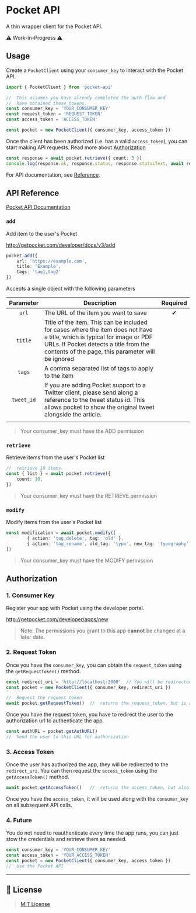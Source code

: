 # Pocket API

A thin wrapper client for the Pocket API.

⚠ Work-in-Progress ⚠

<!-- 
## Install

```
npm install Shresht7/pocket-api
```
 -->

## Usage

Create a `PocketClient` using your `consumer_key` to interact with the Pocket API.

```ts
import { PocketClient } from 'pocket-api'

//  This assumes you have already completed the auth flow and
//  have obtained these tokens.
const consumer_key = 'YOUR_CONSUMER_KEY'
const request_token = 'REQUEST_TOKEN'
const access_token = 'ACCESS_TOKEN'

const pocket = new PocketClient({ consumer_key, access_token })
```

Once the client has been authorized (i.e. has a valid `access_token`), you can start making API requests. Read more about [Authorization](#authorization)

```ts
const response = await pocket.retrieve({ count: 3 })
console.log(response.ok, response.status, response.statusText, await response.json())
```

For API documentation, see [Reference](#reference).

## API Reference

[Pocket API Documentation](https://getpocket.com/developer/docs/overview)

### `add`

Add item to the user's Pocket

http://getpocket.com/developer/docs/v3/add

```ts
pocket.add({
    url: 'https://example.com',
    title: 'Example',
    tags: 'tag1,tag2'
})
```

Accepts a single object with the following parameters

| Parameter  | Description                                                                                                                                                                                                             | Required |
| :--------: | ----------------------------------------------------------------------------------------------------------------------------------------------------------------------------------------------------------------------- | :------: |
|   `url`    | The URL of the item you want to save                                                                                                                                                                                    |    ✔     |
|  `title`   | Title of the item. This can be included for cases where the item does not have a title, which is typical for image or PDF URLs. If Pocket detects a title from the contents of the page, this parameter will be ignored |          |
|   `tags`   | A comma separated list of tags to apply to the item                                                                                                                                                                     |          |
| `tweet_id` | If you are adding Pocket support to a Twitter client, please send along a reference to the tweet status id. This allows pocket to show the original tweet alongside the article.                                        |
|            |

> Your consumer_key must have the ADD permission

### `retrieve`

Retrieve items from the user's Pocket list

```ts
//  retrieve 10 items
const { list } = await pocket.retrieve({
    count: 10,
})
```

> Your consumer_key must have the RETRIEVE permission

### `modify`

Modify items from the user's Pocket list

```ts
const modification = await pocket.modify([
        { action: 'tag_delete', tag: 'old' },
        { action: 'tag_rename', old_tag: 'typo', new_tag: 'typography' },
])
```

> Your consumer_key must have the MODIFY permission

## Authorization

### 1. Consumer Key

Register your app with Pocket using the developer portal.

http://getpocket.com/developer/apps/new

> Note: The permissions you grant to this app **cannot** be changed at a later date.

### 2. Request Token

Once you have the `consumer_key`, you can obtain the `request_token` using the `getRequestToken()` method.

```ts
const redirect_uri = 'http://localhost:3000'  // You will be redirected here after authorization
const pocket = new PocketClient({ consumer_key, redirect_uri })

//  Request the request token
await pocket.getRequestToken()  //  returns the request_token, but is also tracked internally in the class
```

Once you have the request token, you have to redirect the user to the authorization url to authenticate the app.

```ts
const authURL = pocket.getAuthURL()
//  Send the user to this URL for authorization
```

### 3. Access Token

Once the user has authorized the app, they will be redirected to the `redirect_uri`. You can then request the `access_token` using the `getAccessToken()` method.

```ts
await pocket.getAccessToken()   //  returns the access_token, but also tracks it internally
```

Once you have the `access_token`, it will be used along with the `consumer_key` on all subsequent API calls.

### 4. Future

You do not need to reauthenticate every time the app runs, you can just stow the credentials and retrieve them as needed.

```ts
const consumer_key = 'YOUR_CONSUMER_KEY'
const access_token = 'YOUR_ACCESS_TOKEN'
const pocket = new PocketClient({ consumer_key, access_token })
//  Use the Pocket API
```

---

## 📑 License

> [MIT License](./LICENSE)
